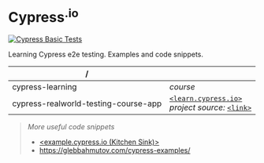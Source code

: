 # Cypress<sup>.io</sup>

[![Cypress Basic Tests](https://github.com/royalbrawler/cypress-learning/actions/workflows/basic.yml/badge.svg)](https://github.com/royalbrawler/cypress-learning/actions/workflows/basic.yml)

Learning Cypress e2e testing. Examples and code snippets.

| /                                    |                                                                                                                                                             |
| ------------------------------------ | ----------------------------------------------------------------------------------------------------------------------------------------------------------- |
| cypress-learning                     | _course_                                                                                                                                                    |
| cypress-realworld-testing-course-app | [`<learn.cypress.io>`](https://learn.cypress.io)<br><em>project source:</em> [`<link>`](https://github.com/cypress-io/cypress-realworld-testing-course-app) |

> <em>More useful code snippets</em><br>
>
> - [<example.cypress.io (Kitchen Sink)>](https://example.cypress.io)
> - https://glebbahmutov.com/cypress-examples/
